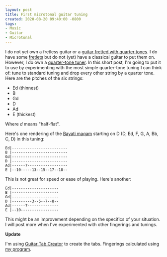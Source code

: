 ```yaml
---
layout: post
title: First microtonal guitar tuning
created: 2020-08-20 09:40:00 -0800
tags:
- Music
- Guitar
- Microtonal
---
```

I do not yet own a fretless guitar or a [guitar fretted with quarter tones][marrakesh]. I do have some [fretlets][fretlet] but do not (yet) have a classical guitar to put them on. However, I do own a [quarter-tone tuner][rohab]. In this short post, I'm going to put it to use by experimenting with the most simple quarter-tone tuning I can think of: tune to standard tuning and drop every other string by a quarter tone. Here are the pitches of the six strings:

* Ed (thinnest)
* B
* Gd
* D
* Ad
* E (thickest)

Where _d_ means "half-flat".

Here's one rendering of the [Bayati maqam][bayati] starting on D (D, Ed, F, G, A, Bb, C, D) in this tuning:

```
Ed|-------------------------
B |-------------------------
Gd|-------------------------
D |-------------------------
Ad|------7------------------
E |--10-----13--15--17--18--
```

This is not great for speed or ease of playing. Here's another:

```
Ed|---------------------
B |---------------------
Gd|---------------------
D |---------3--5--7--8--
Ad|------7--------------
E |--10-----------------
```

This might be an improvement depending on the specifics of your situation. I will post more when I've experimented with other fingerings and tunings.

**Update**

I'm using [Guitar Tab Creator][guitar-tab-creator] to create the tabs. Fingerings calculated using [my program][guitar-positions].

[bayati]: https://www.maqamworld.com/en/maqam/bayati.php
[fretlet]: https://fretlet.com/
[guitar-positions]: https://github.com/rcook/guitar-positions
[guitar-tab-creator]: https://www.guitartabcreator.com/
[marrakesh]: https://www.revelationguitars.co.uk/guitar/marrakesh-quarter-tone/
[rohab]: http://www.soutazin.ir/Products/Rohab.aspx
[tabmaker]: https://www.acousterr.com/tabmaker

